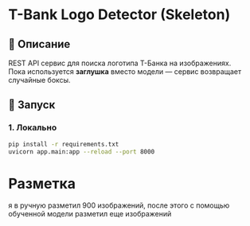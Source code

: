 # T-Bank Logo Detector (Skeleton)

## 📌 Описание
REST API сервис для поиска логотипа Т-Банка на изображениях.  
Пока используется **заглушка** вместо модели — сервис возвращает случайные боксы.

## 🚀 Запуск

### 1. Локально
```bash
pip install -r requirements.txt
uvicorn app.main:app --reload --port 8000
```
# Разметка
я в ручную разметил 900 изображений, после этого с помощью обученной модели разметил еще изображений